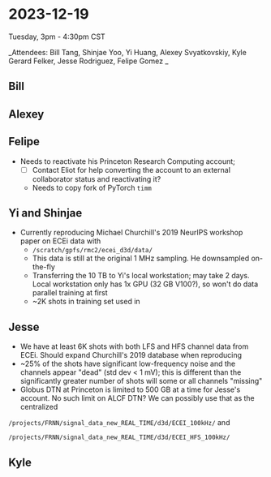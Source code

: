 # 2023-12-19
Tuesday, 3pm - 4:30pm CST

_Attendees: Bill Tang, Shinjae Yoo, Yi Huang, Alexey Svyatkovskiy, Kyle Gerard Felker, Jesse Rodriguez, Felipe Gomez
_

## Bill

## Alexey

## Felipe
- Needs to reactivate his Princeton Research Computing account;
  - [ ] Contact Eliot for help converting the account to an external collaborator status and reactivating it?
  - Needs to copy fork of PyTorch `timm`

## Yi and Shinjae
- Currently reproducing Michael Churchill's 2019 NeurIPS workshop paper on ECEi data with 
  - `/scratch/gpfs/rmc2/ecei_d3d/data/` 
  - This data is still at the original 1 MHz sampling. He downsampled on-the-fly
  - Transferring the 10 TB to Yi's local workstation; may take 2 days. Local workstation only has 1x GPU (32 GB V100?), so won't do data parallel training at first 
  - ~2K shots in training set used in


## Jesse
- We have at least 6K shots with both LFS and HFS channel data from ECEi. Should expand Churchill's 2019 database when reproducing
- ~25% of the shots have significant low-frequency noise and the channels appear "dead" (std dev < 1 mV); this is different than the significantly greater number of shots will some or all channels "missing"
- Globus DTN at Princeton is limited to 500 GB at a time for Jesse's account. No such limit on ALCF DTN? We can possibly use that as the centralized 

`/projects/FRNN/signal_data_new_REAL_TIME/d3d/ECEI_100kHz/` and 

`/projects/FRNN/signal_data_new_REAL_TIME/d3d/ECEI_HFS_100kHz/`

## Kyle
